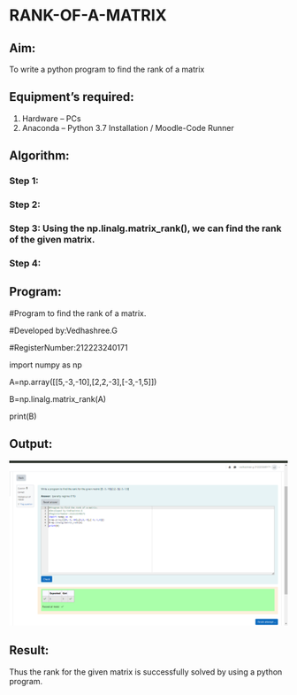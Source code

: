 # RANK-OF-A-MATRIX
## Aim:
To write a python program to find the rank of a matrix
## Equipment’s required:
1. 	Hardware – PCs
2. 	Anaconda – Python 3.7 Installation / Moodle-Code Runner
## Algorithm:
### Step 1: 
### Step 2: 
### Step 3: Using the np.linalg.matrix_rank(), we can find the rank of the given matrix.
### Step 4: 
## Program:
#Program to find the rank of a matrix.

#Developed by:Vedhashree.G

#RegisterNumber:212223240171

import numpy as np

A=np.array([[5,-3,-10],[2,2,-3],[-3,-1,5]])

B=np.linalg.matrix_rank(A)

print(B)

## Output:
![alt text](<Screenshot 2024-04-10 195605-1.png>)
## Result:
Thus the rank for the given matrix is successfully solved by  using a python program.

